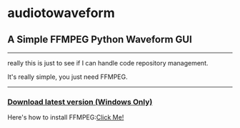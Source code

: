 # audiotowaveform
## A Simple FFMPEG Python Waveform GUI

___

really this is just to see if I can handle code repository management.

It's really simple, you just need FFMPEG.
___
### [Download latest version (Windows Only)](https://github.com/Mottlprograms/audiotowaveform/releases/download/audiotowaveformvAlpha1.0.0/audiotowaveform1.1.0-alpha.zip)

Here's how to install FFMPEG:[Click Me!](https://www.youtube.com/watch?v=IECI72XEox0)

